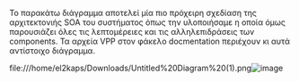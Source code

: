 Το παρακάτω διάγραμμα αποτελεί μία πιο πρόχειρη σχεδίαση της αρχιτεκτονιής SOA του συστήματος όπως την υλοποιήσαμε η οποία όμως παρουσιάζει όλες τις λεπτομέρειες και τις αλληλεπιδράσεις των components. Τα αρχεία VPP στον φάκελο docmentation περιέχουν κι αυτά αντίστοιχο διάγραμμα.<br>

file:///home/el2kaps/Downloads/Untitled%20Diagram%20(1).png![image](https://user-images.githubusercontent.com/63153771/127073526-42b39c19-40f3-4bf8-81e7-a2a57c005ccd.png)

